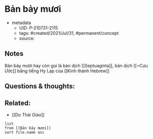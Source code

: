 # Bản bảy mươi

- metadata
	- UID: P-210731-2115
	- tags: #created/2021/Jul/31, #permanent/concept 
	- source: 

## Notes
Bản bảy mươi hay còn gọi là bản dịch [[Septuaginta]], bản dịch [[~Cựu Ước]] bằng tiếng Hy Lạp của [[Kinh thánh Hebrew]]

## Questions & thoughts:


## Related:
- [[Do Thái Giáo]]
```dataview
list
from [[Bản bảy mươi]]
sort file.name asc
```